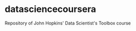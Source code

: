 datasciencecoursera
===================

Repository of John Hopkins'  Data Scientist's Toolbox course
